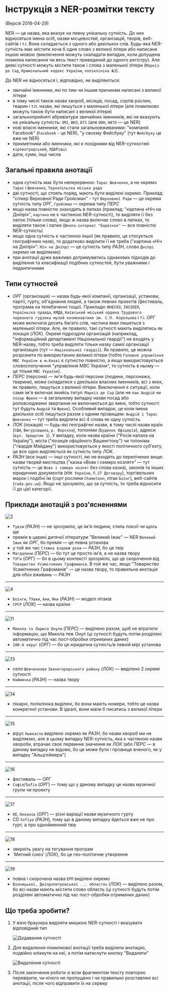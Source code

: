 # Інструкція з NER-розмітки тексту

(Версія 2016-04-29)

NER — це назва, яка вказує на певну унікальну сутність. До них відносяться імена осіб, назви місцевостей, організацій, творів, веб-сайтів і т.і.
Вона складається з одного або декількох слів. Будь-яка NER-сутність має містити хоча б одне слово з великої літери або написане іншою мовою (виключення можуть скаладати випадки, коли допущена помилка написання чи весь текст приведений до одного регістру). Але деякі сутності можуть містити також і слова з маленької літери (`Маркіз де Сад`, `Кримінальний кодекс України`, `поліклініка №3`).

До NER не відносяться і, відповідно, не виділяються:

- звичайні іменники, які по тим чи іншим причинам написані з великої літери
- в тому числі також назви хвороб, місяців, посад, сортів рослин, тварин і т.п. назви, які пишуться з маленької літери (але помилково можуть також бути написані з великої літери)
- загальноприйняті абревіатури звичайних іменників, які не вказують на унікальну сутність: `ЗМІ`, `ВНЗ`, `БТІ` (але `ООН`, `НАТО` — це NER)
- нові власні іменники, які стали загальновживаними: "компанія Facebook" (`Facebook` - це NER), "у своєму Фейсбуку" (тут `Фейсбуку` це вже не NER)
- прикметники або іменники, які є похідними від NER-сутностей: `кіровоградський`, `УДАРівці`
- дати, суми, інші числа


## Загальні правила анотації

- одна сутність має бути неперервною: `Тарас Шевченко`, а не окремо `Тарас` і `Шевченко`, `Тернопільска міська рада`
- дві сутності, що стоять поряд, мають бути виділені окремо. Приклад: "спікер Верховної Ради Гройсман" - тут `Верховної Ради` — це окрема сутність типу *ОРГ*, `Гройсман` — окрема типу *ПЕРС* 
- якщо назва повністю знаходить в лапках (приклад: "картина «Ніч на Дніпрі»", `картина` не є частиною NER-сутності), то виділяти її без лапок (тільки слова), якщо ж назва включає слово в лапках, то виділяти також і лапки (`Школа-інтернат "Барвінок"` — все повністю NER-сутність)
- якщо одна сутність є частиною іншої (як правило, це стосується географічних назв), то додатково виділити її не треба ("картина «Ніч на Дніпрі»": `Ніч на Дніпрі` — це сутність типу *РАЗН*, слово `Дніпрі` окремо не виділяємо)
- при анотації дуже важливо дотримуватись однакових підходів до виділення та класифікації подібних сутностей, бути уважними і педантичними


## Типи сутностей

- *ОРГ* (організація) — назва будь-якої компанії, організації, установи, партії, гурту, об'єднання людей, а також певних проектів (фестиваль, програма на телебаченні тощо). Приклади: `ЮНЕСКО`, `INSIDER`, `Україньска правда`, `КМДА`, `Київський міський ордена Трудового червоного гудзика музей космонавтики ім. С.П. Корольова` і т.і. *ОРГ* може включати досить багато слів, частина яких пишеться з маленької літери. Але, як правило, такі сутності мають виділятись як локація (*ЛОК*). Окремі підрозділи організацій (наприклад, "інформаційний департамент Національної гвардії") не входять у NER-назву, тобто треба виділяти тільки назву самої організації організацію (тут — `Національної гвардії`). Як правило, це можна розрізнити по використанню великої літери (тобто `Головне управління МВС України в м.Києві` є сутністю повністю, а якщо використовується словосполучення "управління МВС України", то сутність в ньому — це тільки `МВС України`).
- *ПЕРС* (персона) — ім'я будь-якої персони (людини, персонажа, тварини), може складатися з декількох власних іменників, всі з яких, як правило, пишуться з великої літери. Виключення є ситуації, коли саме ім'я включає якийсь титул: `Маркіз де Сад` (але не `пан Андрій` чи `лікар Френк` — в загальному випадку назви посад або роповсюдженні звертання не включаються до імені, тобто сутності тут будуть `Андрій` та `Френк`). Особливий випадок, це коли імена декількох осіб пишуться разом з одним прізвищем: `Андрій і Тарас Шевченко` — тут треба виділити всі 4 слова як одну сутність.
- *ЛОК* (локація) — будь-які географічні назви, в тому числі назви країн (`CША`, `Вигурівщина`, `р. Ворскла`), топоніми (`Будинок Офіцерів`), адреси (`вул. Хрещатик 1`). У випадку, коли назва країни ("Росія напала на Україну"), міста ("позиція офіційного Вашингтону") чи топоніма ("гвардія Майдану") використовується у якості політичного суб'єкту, це все одно виділяється як сутність типу *ЛОК*.
- *РАЗН* (все інше) — інші сутності, які не входять до перелічених вище: назви творвй мистецтва ("казка «Вовк і семеро козлят»" — тут сутність — це `Вовк і семеро козлят` без слова казка), законів та інших юридичних документів (`КПК України`, `П.27 Договору`), торгівельних марок і подібні їм (сорт рослини `Chameleon`, літак `Боїнг`), веб-сайтів (`rada.gov.ua`). Якщо не зрозуміло, що за сутність, то треба відносити її до цієї категорії.

## Приклади анотацій з роз'ясненнями

![2](2.png)

- `Тувім` (*РАЗН*) — не зрозуміло, це ім'я людини, стиль поезії чи щось ще
- премія в царині дитячої літератури "Великий Іжак" — NER `Великий Іжак` як *ОРГ*, бо премія — це певна установа
- у той же час `Стежка вздовж ріки` — *РАЗН*, бо це твір
- `Магдалини` (*ПЕРС*) — бо тут це просто ім'я, а не назва твору
- `ТУГи` (*ОРГ*) — бо в цьому контексті зрозуміло, що це скорочення від `Товариство Усамітнених Графоманів`. В той же час, якщо "Товариство Усамітнених Графоманів" — це назва твору, то правильна анотація для обох вживань — *РАЗН*

---

![4](4.png)

- `Боїнги`, `ТУшки`, `Ани`, `Яки` (*РАЗН*) — моделі літаків
- `СРСР` (*ЛОК*) — назва країни

---

![11](11.png)

- `Микола та Лариса Онули` (*ПЕРС*) — виділено разом, щоб не втратити інформацію, що Микола теж Онул (ці сутності будуть потім розділені автоматично під час пост-обробки отриманих даних)
- `100-й округ` (*ОРГ*) — бо це юридична сутність/в певній мірі установа

---

![13](13.png)

- село `Шевченкове` `Звенигородського району` (*ЛОК*) — виділено 2 окремі сутності
- `Наймичка` (*РАЗН*) — назва твору

---

![14](14.png)

- лікарні, поліклініка виділені, бо вони мають номери, тобто це назва конкретної установи. В ідеалі, вони мали б писатись з великої літери

---

![15](15.png)

- вірус `Ньюкасла` виділено окремо як *РАЗН*, бо назви хвороб ми не виділяємо, але в цьому випадку NER-сутність, яка є частиною назви хвороби, втрачає своє первинне значення як *ЛОК* (або *ПЕРС* — в даному випадку не відомо, бо це може бути і прізвище вченого, як у випадку "Альцгеймера")

---

![16](16.png)

- фестиваль — *ОРГ*
- `Софія`/`Sofia` (*ОРГ*) — тому що у даному випадку це назва музичної групи чи проекту

---

![17](17.png)

- `ОЕ`, `Океанів` (*ОРГ*) — різні варіації назви музичного гурту
- CD `Sofiya` (*РАЗН*), тому що в даному випадку йдеться вже не про гурт, а про однойменний твір

---

![18](18.png)

- зверніть увагу на тегування програм
- `Митний союз’ (*ЛОК*), бо це гео-політичне утворення

---

![19](19.png)

- повна і скорочена назва `ЕРП` виділені окремо
- `Вінницької, Дніпропетровської ... областях` (*ЛОК*) — виділено разом, бо всі назви мають містити слово область (ці сутності будуть потім розділені автоматично під час пост-обробки отриманих даних)


## Що треба зробити?

1. У вікні браузера виділяти мишкою NER-сутності і вказувати відповідний тип

    ![Додавання сутності](1.png)

2. Для видалення помилкової анотації треба виділити анотацію, подвійно клікнути на неї, а потім натиснути кнопку "Видалити"

    ![Видалення сутності](12.png)

3. Після закінчення роботи зі всім фрагментом тексту повторно перевірити, чи нічого не пропущено і чи правильно розставлені всі анотації, після чого відправити їх на сервер
